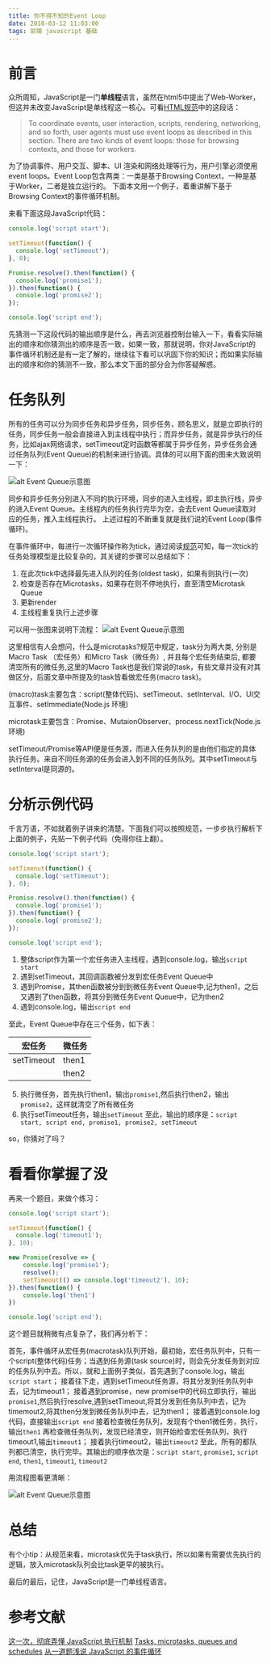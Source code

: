 ```yaml
---
title: 你不得不知的Event Loop
date: 2018-03-12 11:03:00
tags: 前端 javascript 基础
---
```


# 前言

众所周知，JavaScript是一门**单线程**语言，虽然在html5中提出了Web-Worker，但这并未改变JavaScript是单线程这一核心。可看[HTML规范](https://www.w3.org/TR/html5/webappapis.html#event-loops)中的这段话：

> To coordinate events, user interaction, scripts, rendering, networking, and so forth, user agents must use event loops as described in this section. There are two kinds of event loops: those for browsing contexts, and those for workers.

为了协调事件、用户交互、脚本、UI 渲染和网络处理等行为，用户引擎必须使用event loops。Event Loop包含两类：一类是基于Browsing Context，一种是基于Worker，二者是独立运行的。
下面本文用一个例子，着重讲解下基于Browsing Context的事件循环机制。

来看下面这段JavaScript代码：

```javascript
console.log('script start');

setTimeout(function() {
  console.log('setTimeout');
}, 0);

Promise.resolve().then(function() {
  console.log('promise1');
}).then(function() {
  console.log('promise2');
});

console.log('script end');
```

先猜测一下这段代码的输出顺序是什么，再去浏览器控制台输入一下，看看实际输出的顺序和你猜测出的顺序是否一致，如果一致，那就说明，你对JavaScript的事件循环机制还是有一定了解的，继续往下看可以巩固下你的知识；而如果实际输出的顺序和你的猜测不一致，那么本文下面的部分会为你答疑解惑。

# 任务队列

所有的任务可以分为同步任务和异步任务，同步任务，顾名思义，就是立即执行的任务，同步任务一般会直接进入到主线程中执行；而异步任务，就是异步执行的任务，比如ajax网络请求，setTimeout定时函数等都属于异步任务，异步任务会通过任务队列(Event Queue)的机制来进行协调。具体的可以用下面的图来大致说明一下：

![alt Event Queue示意图](/images/EventQueue1.png)

同步和异步任务分别进入不同的执行环境，同步的进入主线程，即主执行栈，异步的进入Event Queue。主线程内的任务执行完毕为空，会去Event Queue读取对应的任务，推入主线程执行。
上述过程的不断重复就是我们说的Event Loop(事件循环)。

在事件循环中，每进行一次循环操作称为tick，通过阅读[规范](https://www.w3.org/TR/html5/webappapis.html#event-loops-processing-model)可知，每一次tick的任务处理模型是比较复杂的，其关键的步骤可以总结如下：

1. 在此次tick中选择最先进入队列的任务(oldest task)，如果有则执行(一次)
2. 检查是否存在Microtasks，如果存在则不停地执行，直至清空Microtask Queue
3. 更新render
4. 主线程重复执行上述步骤

可以用一张图来说明下流程：
![alt Event Queue示意图](/images/eventqueue2.png)

这里相信有人会想问，什么是microtasks?规范中规定，task分为两大类, 分别是Macro Task （宏任务）和Micro Task（微任务）, 并且每个宏任务结束后, 都要清空所有的微任务,这里的Macro Task也是我们常说的task，有些文章并没有对其做区分，后面文章中所提及的task皆看做宏任务(macro task)。

(macro)task主要包含：script(整体代码)、setTimeout、setInterval、I/O、UI交互事件、setImmediate(Node.js 环境)

microtask主要包含：Promise、MutaionObserver、process.nextTick(Node.js 环境)

setTimeout/Promise等API便是任务源，而进入任务队列的是由他们指定的具体执行任务。来自不同任务源的任务会进入到不同的任务队列。其中setTimeout与setInterval是同源的。


# 分析示例代码

千言万语，不如就着例子讲来的清楚。下面我们可以按照规范，一步步执行解析下上面的例子，先贴一下例子代码（免得你往上翻）。

```javascript
console.log('script start');

setTimeout(function() {
  console.log('setTimeout');
}, 0);

Promise.resolve().then(function() {
  console.log('promise1');
}).then(function() {
  console.log('promise2');
});

console.log('script end');
```

1. 整体script作为第一个宏任务进入主线程，遇到console.log，输出`script start`
2. 遇到setTimeout，其回调函数被分发到宏任务Event Queue中
3. 遇到Promise，其then函数被分到到微任务Event Queue中,记为then1，之后又遇到了then函数，将其分到微任务Event Queue中，记为then2
4. 遇到console.log，输出`script end`

至此，Event Queue中存在三个任务，如下表：

宏任务      | 微任务  
---------  | -------- 
setTimeout |  then1  
           |  then2

5. 执行微任务，首先执行then1，输出`promise1`,然后执行then2，输出`promise2`，这样就清空了所有微任务
6. 执行setTimeout任务，输出`setTimeout`
至此，输出的顺序是：`script start, script end, promise1, promise2, setTimeout`

so，你猜对了吗？

# 看看你掌握了没

再来一个题目，来做个练习：

```javascript
console.log('script start');

setTimeout(function() {
  console.log('timeout1');
}, 10);

new Promise(resolve => {
    console.log('promise1');
    resolve();
    setTimeout(() => console.log('timeout2'), 10);
}).then(function() {
    console.log('then1')
})

console.log('script end');
```

这个题目就稍微有点复杂了，我们再分析下：

首先，事件循环从宏任务(macrotask)队列开始，最初始，宏任务队列中，只有一个script(整体代码)任务；当遇到任务源(task source)时，则会先分发任务到对应的任务队列中去。所以，就和上面例子类似，首先遇到了console.log，输出`script start`；
接着往下走，遇到setTimeout任务源，将其分发到任务队列中去，记为timeout1；
接着遇到promise，new promise中的代码立即执行，输出`promise1`,然后执行resolve,遇到setTimeout,将其分发到任务队列中去，记为timemout2,将其then分发到微任务队列中去，记为then1；
接着遇到console.log代码，直接输出`script end`
接着检查微任务队列，发现有个then1微任务，执行，输出`then1`
再检查微任务队列，发现已经清空，则开始检查宏任务队列，执行timeout1,输出`timeout1`；
接着执行timeout2，输出`timeout2`
至此，所有的都队列都已清空，执行完毕。其输出的顺序依次是：`script start`, `promise1`, `script end`, `then1`, `timeout1`, `timeout2`

用流程图看更清晰：

![alt Event Queue示意图](/images/eventqueue3.png)

# 总结

有个小tip：从规范来看，microtask优先于task执行，所以如果有需要优先执行的逻辑，放入microtask队列会比task更早的被执行。

最后的最后，记住，JavaScript是一门单线程语言。

# 参考文献

[这一次，彻底弄懂 JavaScript 执行机制](https://juejin.im/post/59e85eebf265da430d571f89)
[Tasks, microtasks, queues and schedules](https://jakearchibald.com/2015/tasks-microtasks-queues-and-schedules/)
[从一道题浅说 JavaScript 的事件循环](https://github.com/dwqs/blog/issues/61)







